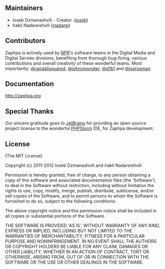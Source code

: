 ## Maintainers

  * Ioseb Dzmanashvili - Creator. ([ioseb](http://github.com/ioseb))
  * Irakli Nadareishvili ([inadarei](http://github.com/inadarei))

## Contributors

Zaphpa is actively used by <a href="http://npr.org">NPR</a>'s software teams in the Digital Media and Digital Servies
divisions, benefiting from thorough bug-fixing, various contributions and overall creativity of these wonderful teams. 
Most importantly: [@randallsquared](http://github.com/randallsquared), [@johnymonster](http://github.com/johnymonster), [@d1b1](http://github.com/d1b1) and
[@jsgrosman](http://github.com/jsgrosman).

## Documentation

http://zaphpa.org

## Special Thanks

Our sincere gratitude goes to [JetBrains](http://www.jetbrains.com/) for providing an open-source project license 
to the wonderful [PHPStorm](http://www.jetbrains.com/phpstorm/) IDE, for Zaphpa development.


## License 

(The MIT License)

Copyright (c) 2011-2012 Ioseb Dzmanashvili and Irakli Nadareishvili

Permission is hereby granted, free of charge, to any person obtaining
a copy of this software and associated documentation files (the
'Software'), to deal in the Software without restriction, including
without limitation the rights to use, copy, modify, merge, publish,
distribute, sublicense, and/or sell copies of the Software, and to
permit persons to whom the Software is furnished to do so, subject to
the following conditions:

The above copyright notice and this permission notice shall be
included in all copies or substantial portions of the Software.

THE SOFTWARE IS PROVIDED 'AS IS', WITHOUT WARRANTY OF ANY KIND,
EXPRESS OR IMPLIED, INCLUDING BUT NOT LIMITED TO THE WARRANTIES OF
MERCHANTABILITY, FITNESS FOR A PARTICULAR PURPOSE AND NONINFRINGEMENT.
IN NO EVENT SHALL THE AUTHORS OR COPYRIGHT HOLDERS BE LIABLE FOR ANY
CLAIM, DAMAGES OR OTHER LIABILITY, WHETHER IN AN ACTION OF CONTRACT,
TORT OR OTHERWISE, ARISING FROM, OUT OF OR IN CONNECTION WITH THE
SOFTWARE OR THE USE OR OTHER DEALINGS IN THE SOFTWARE.
